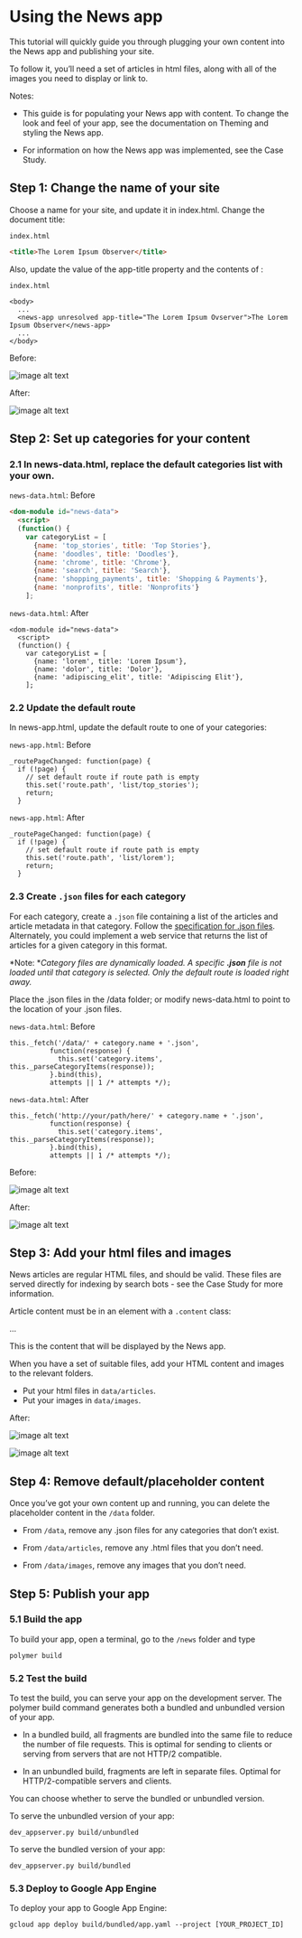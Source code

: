 # Using the News app

This tutorial will quickly guide you through plugging your own content into the News app and publishing your site.

To follow it, you’ll need a set of articles in html files, along with all of the images you need to display or link to.

Notes: 

* This guide is for populating your News app with content. To change the look and feel of your app, see the documentation on Theming and styling the News app.

* For information on how the News app was implemented, see the Case Study.

## Step 1: Change the name of your site

Choose a name for your site, and update it in index.html. Change the document title:

`index.html`
```html
<title>The Lorem Ipsum Observer</title>
```

Also, update the value of the app-title property and the contents of <news-app>:

`index.html`
```
<body>
  ...	
  <news-app unresolved app-title="The Lorem Ipsum Ovserver">The Lorem Ipsum Observer</news-app>
  ...
</body>
```
  
Before:

![image alt text](image_0.png)

After:

![image alt text](image_1.png)

## Step 2: Set up categories for your content

### 2.1 In news-data.html, replace the default categories list with your own.

`news-data.html`: Before
```html
<dom-module id="news-data">
  <script>
  (function() {
    var categoryList = [
      {name: 'top_stories', title: 'Top Stories'},
      {name: 'doodles', title: 'Doodles'},
      {name: 'chrome', title: 'Chrome'},
      {name: 'search', title: 'Search'},
      {name: 'shopping_payments', title: 'Shopping & Payments'},
      {name: 'nonprofits', title: 'Nonprofits'}
    ];
```
		
`news-data.html`: After
```	
<dom-module id="news-data">
  <script>
  (function() {
    var categoryList = [
      {name: 'lorem', title: 'Lorem Ipsum'},
      {name: 'dolor', title: 'Dolor'},
      {name: 'adipiscing_elit', title: 'Adipiscing Elit'},
    ];
```
		
### 2.2 Update the default route

In news-app.html, update the default route to one of your categories:

`news-app.html`: Before
```
_routePageChanged: function(page) {
  if (!page) {
    // set default route if route path is empty
    this.set('route.path', 'list/top_stories');
    return;
  }
```

`news-app.html`: After
```    
_routePageChanged: function(page) {
  if (!page) {
    // set default route if route path is empty
    this.set('route.path', 'list/lorem');
    return;
  }
```
  
### 2.3 Create `.json` files for each category

For each category, create a `.json` file containing a list of the articles and article metadata in that category. Follow the [specification for <category>.json files](https://docs.google.com/document/d/1DmL34vDDjpkaZ45dWMzwdA9sTfB9JjFdZWaKDD8Muo0/edit#). Alternately, you could implement a web service that returns the list of articles for a given category in this format.

*Note: **Category files are dynamically loaded. A specific **<category>.json** file is not loaded until that category is selected. Only the default route is loaded right away.*

Place the <category>.json files in the /data folder; or modify news-data.html to point to the location of your <category>.json files.

`news-data.html`: Before
```
this._fetch('/data/' + category.name + '.json',
          function(response) {
            this.set('category.items', this._parseCategoryItems(response));
          }.bind(this),
          attempts || 1 /* attempts */);
```

`news-data.html`: After
```
this._fetch('http://your/path/here/' + category.name + '.json',
          function(response) {
            this.set('category.items', this._parseCategoryItems(response));
          }.bind(this),
          attempts || 1 /* attempts */);
```
		   
Before:

![image alt text](image_2.png)

After:

![image alt text](image_3.png)

## Step 3: Add your html files and images

News articles are regular HTML files, and should be valid. These files are served directly for indexing by search bots - see the Case Study for more information.

Article content must be in an element with a `.content` class:

<body>
  <div class="content">
      <div>
      ...
      </div>
  </div>
</body>

This is the content that will be displayed by the News app.

When you have a set of suitable files, add your HTML content and images to the relevant folders.

* Put your html files in `data/articles`.
* Put your images in `data/images`.

After:

![image alt text](image_4.png)

![image alt text](image_5.png)

## Step 4: Remove default/placeholder content

Once you’ve got your own content up and running, you can delete the placeholder content in the `/data` folder.

* From `/data`, remove any .json files for any categories that don’t exist.

* From `/data/articles`, remove any .html files that you don’t need.

* From `/data/images`, remove any images that you don’t need.

## Step 5: Publish your app

### 5.1 Build the app

To build your app, open a terminal, go to the `/news` folder and type

```
polymer build
```

### 5.2 Test the build

To test the build, you can serve your app on the development server. The polymer build command generates both a bundled and unbundled version of your app. 

* In a bundled build, all fragments are bundled into the same file to reduce the number of file requests. This is optimal for sending to clients or serving from servers that are not HTTP/2 compatible.

* In an unbundled build, fragments are left in separate files. Optimal for HTTP/2-compatible servers and clients.

You can choose whether to serve the bundled or unbundled version. 

To serve the unbundled version of your app:

```
dev_appserver.py build/unbundled
```

To serve the bundled version of your app:

```
dev_appserver.py build/bundled
```

### 5.3 Deploy to Google App Engine

To deploy your app to Google App Engine:

```
gcloud app deploy build/bundled/app.yaml --project [YOUR_PROJECT_ID]
```
